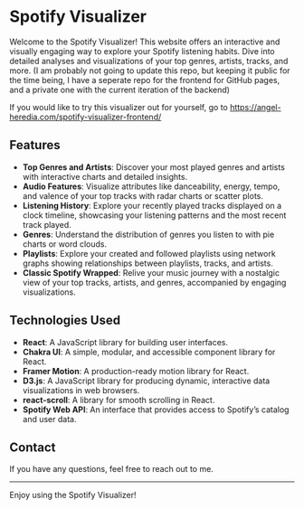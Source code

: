 # Spotify Visualizer

Welcome to the Spotify Visualizer! This website offers an interactive and visually engaging way to explore your Spotify listening habits. Dive into detailed analyses and visualizations of your top genres, artists, tracks, and more. (I am probably not going to update this repo, but keeping it public for the time being, I have a seperate repo for the frontend for GitHub pages, and a private one with the current iteration of the backend) 

If you would like to try this visualizer out for yourself, go to https://angel-heredia.com/spotify-visualizer-frontend/

## Features

- **Top Genres and Artists**: Discover your most played genres and artists with interactive charts and detailed insights.
- **Audio Features**: Visualize attributes like danceability, energy, tempo, and valence of your top tracks with radar charts or scatter plots.
- **Listening History**: Explore your recently played tracks displayed on a clock timeline, showcasing your listening patterns and the most recent track played.
- **Genres**: Understand the distribution of genres you listen to with pie charts or word clouds.
- **Playlists**: Explore your created and followed playlists using network graphs showing relationships between playlists, tracks, and artists.
- **Classic Spotify Wrapped**: Relive your music journey with a nostalgic view of your top tracks, artists, and genres, accompanied by engaging visualizations.

## Technologies Used

- **React**: A JavaScript library for building user interfaces.
- **Chakra UI**: A simple, modular, and accessible component library for React.
- **Framer Motion**: A production-ready motion library for React.
- **D3.js**: A JavaScript library for producing dynamic, interactive data visualizations in web browsers.
- **react-scroll**: A library for smooth scrolling in React.
- **Spotify Web API**: An interface that provides access to Spotify’s catalog and user data.

## Contact

If you have any questions, feel free to reach out to me.

---

Enjoy using the Spotify Visualizer!
